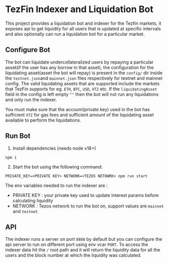# TezFin Indexer and Liquidation Bot

This project provides a liquidation bot and indexer for the Tezfin markets, it exposes api to get liquidity for all users that is updated at specific intervals and also optionally can run a liquidation bot for a particular market.

## Configure Bot

The bot can liquidate undercollateralized users by repaying a particular asset(if the user has any borrow in that asset), the configuration for the liquidating asset(asset the bot will repay) is present in the `config/` dir inside the `testnet.json`and `mainnet.json` files respectively for testnet and mainnet config. The valid liquidating assets that are supported include the markets that TezFin supports for eg. `ETH`, `BTC`, `USD`, `XTZ` etc. If the `liquidatingAsset` field in the config is left empty `""` then the bot will not run any liquidations and only run the indexer.

You must make sure that the account(private key) used in the bot has sufficient `XTZ` for gas fees and sufficient amount of the liquidating asset available to perform the liquidations.

## Run Bot

1. Install dependencies (needs node v18+)
```
npm i
```
2. Start the bot using the following command:
```
PRIVATE_KEY=<PRIVATE KEY> NETWORK=<TEZOS NETOWRK> npm run start
```
The env variables needed to run the indexer are :
 - PRIVATE KEY : your private key used to update interest params before calculating liquidity
 - NETWORK : Tezos network to run the bot on, support values are `mainnet` and `testnet`

 ## API

 The indexer runs a server on port `8888` by default but you can configure the api server to run on different port using env vcar `PORT`. To access the indexer data hit the `/` root path and it will return the liquidity data for all the users and the block number at which the liquidity was calculated.